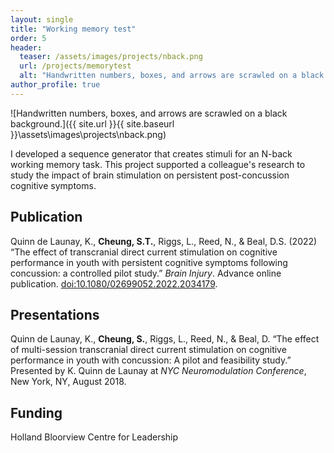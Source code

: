 ```yaml
---
layout: single
title: "Working memory test"
order: 5
header:
  teaser: /assets/images/projects/nback.png
  url: /projects/memorytest
  alt: "Handwritten numbers, boxes, and arrows are scrawled on a black background."
author_profile: true
---
```


![Handwritten numbers, boxes, and arrows are scrawled on a black background.]({{ site.url }}{{ site.baseurl }}\assets\images\projects\nback.png)

I developed a sequence generator that creates stimuli for an N-back working memory task. This project supported a colleague's research to study the impact of brain stimulation on persistent post-concussion cognitive symptoms.

## Publication
Quinn de Launay, K., **Cheung, S.T.**, Riggs, L., Reed, N., & Beal, D.S. (2022) “The effect of transcranial direct current stimulation on cognitive performance in youth with persistent cognitive symptoms following concussion: a controlled pilot study.” *Brain Injury*. Advance online publication. [doi:10.1080/02699052.2022.2034179](http://doi.org/10.1080/02699052.2022.2034179).

## Presentations
Quinn de Launay, K., **Cheung, S.**, Riggs, L., Reed, N., & Beal, D. “The effect of multi-session transcranial direct current stimulation on cognitive performance in youth with concussion: A pilot and feasibility study.” Presented by K. Quinn de Launay at *NYC Neuromodulation Conference*, New York, NY, August 2018.

## Funding
Holland Bloorview Centre for Leadership
